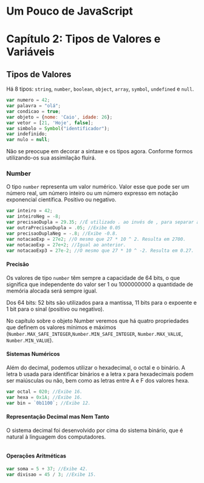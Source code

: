 # Um Pouco de JavaScript
# Capítulo 2: Tipos de Valores e Variáveis

## Tipos de Valores

Há 8 tipos: `string`, `number`, `boolean`, `object`, `array`, `symbol`, `undefined` e `null`.

```js
var numero = 42;
var palavra = "olá";
var condicao = true;
var objeto = {nome: 'Caio', idade: 26};
var vetor = [21, 'Hoje', false];
var simbolo = Symbol("identificador");
var indefinido;
var nulo = null;
```

Não se preocupe em decorar a sintaxe e os tipos agora. Conforme formos utilizando-os sua assimilação fluirá.

### Number

O tipo `number` representa um valor numérico. Valor esse que pode ser um número real, um número inteiro ou um número expresso em notação exponencial científica. Positivo ou negativo.

```js
var inteiro = 42;
var inteiroNeg = -8;
var precisaoDupla = 29.35; //É utilizado . ao invés de , para separar as casas decimais.
var outraPrecisaoDupla = .05; //Exibe 0.05
var precisaoDuplaNeg = -.8; //Exibe -0.8.
var notacaoExp = 27e2; //O mesmo que 27 * 10 ^ 2. Resulta em 2700.
var notacaoExp = 27e+2; //Igual ao anterior.
var notacaoExp3 = 27e-2; //O mesmo que 27 * 10 ^ -2. Resulta em 0.27.
```

#### Precisão

Os valores de tipo `number` têm sempre a capacidade de 64 bits, o que significa que independente do valor ser 1 ou 1000000000 a quantidade de memória alocada será sempre igual.

Dos 64 bits: 52 bits são utilizados para a mantissa, 11 bits para o expoente e 1 bit para o sinal (positivo ou negativo).

No capítulo sobre o objeto Number veremos que há quatro propriedades que definem os valores mínimos e máximos (`Number.MAX_SAFE_INTEGER`,`Number.MIN_SAFE_INTEGER`, `Number.MAX_VALUE`, `Number.MIN_VALUE`).  

#### Sistemas Numéricos

Além do decimal, podemos utilizar o hexadecimal, o octal e o binário. A letra b usada para identificar binários e a letra x para hexadecimais podem ser maiúsculas ou não, bem como as letras entre A e F dos valores hexa.

```js
var octal = 020; //Exibe 16.
var hexa = 0x1A; //Exibe 16.
var bin = `0b1100`; //Exibe 12.
```

#### Representação Decimal mas Nem Tanto

O sistema decimal foi desenvolvido por cima do sistema binário, que é natural à linguagem dos computadores.

```js

```


#### Operações Aritméticas

```js
var soma = 5 + 37; //Exibe 42.
var divisao = 45 / 3; //Exibe 15.
```
